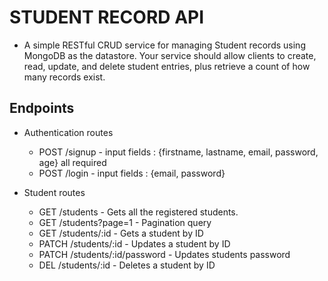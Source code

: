 # STUDENT RECORD API

- A simple RESTful CRUD service for managing Student records using MongoDB as the datastore. Your service should allow clients to create, read, update, and delete student entries, plus retrieve a count of how many records exist.

## Endpoints

- Authentication routes
    - POST /signup - input fields : {firstname, lastname, email, password, age} all required
    - POST /login - input fields : {email, password}

- Student routes
    - GET /students - Gets all the registered students.
    - GET /students?page=1 - Pagination query
    - GET /students/:id - Gets a student by ID
    - PATCH /students/:id - Updates a student by ID
    - PATCH /students/:id/password - Updates students password
    - DEL /students/:id - Deletes a student by ID

